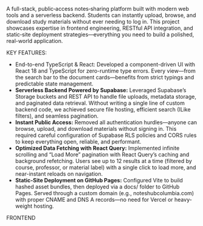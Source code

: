 A full-stack, public‐access notes‐sharing platform built with modern web tools and a serverless backend. Students can instantly upload, browse, and download study materials without ever needing to log in. This project showcases expertise in frontend engineering, RESTful API integration, and static‐site deployment strategies—everything you need to build a polished, real-world application.

KEY FEATURES:
<ul> 
  <li><strong></strong>End-to-end TypeScript & React:</strong> Developed a component-driven UI with React 18 and TypeScript for zero-runtime type errors. Every view—from the search bar to the document cards—benefits from strict typings and predictable state management. </li>

  <li><strong>Serverless Backend Powered by Supabase:</strong> Leveraged Supabase’s Storage buckets and REST API to handle file uploads, metadata storage, and paginated data retrieval. Without writing a single line of custom backend code, we achieved secure file hosting, efficient search (ILike filters), and seamless pagination.</li>

  <li><strong>Instant Public Access:</strong> Removed all authentication hurdles—anyone can browse, upload, and download materials without signing in. This required careful configuration of Supabase RLS policies and CORS rules to keep everything open, reliable, and performant.</li>

  <li><strong>Optimized Data Fetching with React Query:</strong> Implemented infinite scrolling and “Load More” pagination with React Query’s caching and background refetching. Users see up to 12 results at a time (filtered by course, professor, or material label) with a single click to load more, and near-instant reloads on navigation.</li>

  <li><strong>Static-Site Deployment on GitHub Pages:</strong> Configured Vite to build hashed asset bundles, then deployed via a docs/ folder to GitHub Pages. Served through a custom domain (e.g., noteshubcolumbia.com) with proper CNAME and DNS A records—no need for Vercel or heavy-weight hosting.</li>
</ul>

FRONTEND
